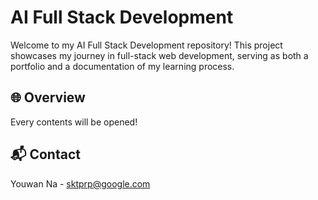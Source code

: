 # AI Full Stack Development

Welcome to my AI Full Stack Development repository! This project showcases my journey in full-stack web development, serving as both a portfolio and a documentation of my learning process.

## 🌐 Overview

Every contents will be opened!

## 📬 Contact

Youwan Na - sktprp@google.com
